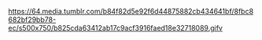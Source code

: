 https://64.media.tumblr.com/b84f82d5e92f6d44875882cb434641bf/8fbc8682bf29bb78-ec/s500x750/b825cda63412ab17c9acf3916faed18e32718089.gifv
